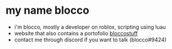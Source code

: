 # my name blocco
- i'm blocco, mostly a developer on roblox, scripting using luau
- website that also contains a portofolio [bloccostuff](https://blocco.eu.pythonanywhere.com/)
- contact me through discord if you want to talk (blocco#9424)
